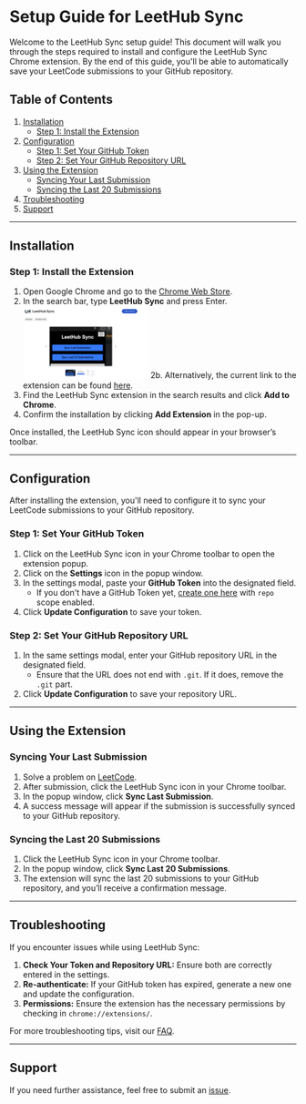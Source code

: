 # Setup Guide for LeetHub Sync

Welcome to the LeetHub Sync setup guide! This document will walk you through the steps required to install and configure the LeetHub Sync Chrome extension. By the end of this guide, you'll be able to automatically save your LeetCode submissions to your GitHub repository.

## Table of Contents

1. [Installation](#installation)
   - [Step 1: Install the Extension](#step-1-install-the-extension)
2. [Configuration](#configuration)
   - [Step 1: Set Your GitHub Token](#step-1-set-your-github-token)
   - [Step 2: Set Your GitHub Repository URL](#step-2-set-your-github-repository-url)
3. [Using the Extension](#using-the-extension)
   - [Syncing Your Last Submission](#syncing-your-last-submission)
   - [Syncing the Last 20 Submissions](#syncing-the-last-20-submissions)
4. [Troubleshooting](#troubleshooting)
5. [Support](#support)

---

## Installation

### Step 1: Install the Extension

1. Open Google Chrome and go to the [Chrome Web Store](https://chrome.google.com/webstore).
2. In the search bar, type **LeetHub Sync** and press Enter. <br><img src="img/LeetHub_ChromePage.png" alt="LeetHub Sync Chrome Web Page" width="220"/>
2b. Alternatively, the current link to the extension can be found [here](https://chromewebstore.google.com/detail/leethub-sync/lgpbjdbepciblkallimlmjajfioghdde?hl=en-US&utm_source=ext_sidebar).
3. Find the LeetHub Sync extension in the search results and click **Add to Chrome**.
4. Confirm the installation by clicking **Add Extension** in the pop-up.

Once installed, the LeetHub Sync icon should appear in your browser’s toolbar.

---

## Configuration

After installing the extension, you'll need to configure it to sync your LeetCode submissions to your GitHub repository.

### Step 1: Set Your GitHub Token

1. Click on the LeetHub Sync icon in your Chrome toolbar to open the extension popup.
2. Click on the **Settings** icon in the popup window.
3. In the settings modal, paste your **GitHub Token** into the designated field.
   - If you don't have a GitHub Token yet, [create one here](https://github.com/settings/tokens/new) with `repo` scope enabled.
4. Click **Update Configuration** to save your token.

### Step 2: Set Your GitHub Repository URL

1. In the same settings modal, enter your GitHub repository URL in the designated field.
   - Ensure that the URL does not end with `.git`. If it does, remove the `.git` part.
2. Click **Update Configuration** to save your repository URL.

---

## Using the Extension

### Syncing Your Last Submission

1. Solve a problem on [LeetCode](https://leetcode.com).
2. After submission, click the LeetHub Sync icon in your Chrome toolbar.
3. In the popup window, click **Sync Last Submission**.
4. A success message will appear if the submission is successfully synced to your GitHub repository.

### Syncing the Last 20 Submissions

1. Click the LeetHub Sync icon in your Chrome toolbar.
2. In the popup window, click **Sync Last 20 Submissions**.
3. The extension will sync the last 20 submissions to your GitHub repository, and you’ll receive a confirmation message.

---

## Troubleshooting

If you encounter issues while using LeetHub Sync:

1. **Check Your Token and Repository URL:** Ensure both are correctly entered in the settings.
2. **Re-authenticate:** If your GitHub token has expired, generate a new one and update the configuration.
3. **Permissions:** Ensure the extension has the necessary permissions by checking in `chrome://extensions/`.

For more troubleshooting tips, visit our [FAQ](https://www.contributor-covenant.org/faq).

---

## Support

If you need further assistance, feel free to submit an [issue](https://github.com/calebcsimmons/LeetHub_Sync/issues/new/choose).
